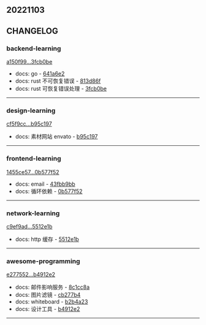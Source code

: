 ## 20221103

## CHANGELOG

### backend-learning

[a150f99...3fcb0be](https://github.com/zhbhun/backend-learning/compare/a150f99...3fcb0be)

* docs: go - [641a6e2](https://github.com/zhbhun/backend-learning/commit/641a6e2cdbfe2c9f95d130659c2d10c638ed404d)
* docs: rust 不可恢复错误 - [813d86f](https://github.com/zhbhun/backend-learning/commit/813d86fe58f33048671628b255e54719aa9218ff)
* docs: rust 可恢复错误处理 - [3fcb0be](https://github.com/zhbhun/backend-learning/commit/3fcb0be77002e3083f513820ebcf99f900fa47b3)

---

### design-learning

[cf5f9cc...b95c197](https://github.com/zhbhun/design-learning/compare/cf5f9cc...b95c197)

* docs: 素材网站 envato - [b95c197](https://github.com/zhbhun/design-learning/commit/b95c1975ba69d4f86472e224cad4cf12b7f6b8dc)

---

### frontend-learning

[1455ce57...0b577f52](https://github.com/zhbhun/frontend-learning/compare/1455ce57...0b577f52)

* docs: email - [43fbb9bb](https://github.com/zhbhun/frontend-learning/commit/43fbb9bb3b664e244f48bc93fd6d4aae37bb630a)
* docs: 循环依赖 - [0b577f52](https://github.com/zhbhun/frontend-learning/commit/0b577f525fd33c1b013357c2f31c5ff78791ae39)

---

### network-learning

[c9ef9ad...5512e1b](https://github.com/zhbhun/network-learning/compare/c9ef9ad...5512e1b)

* docs: http 缓存 - [5512e1b](https://github.com/zhbhun/network-learning/commit/5512e1baa1b39da86bc8bbb75bfb4b9ea09b42c3)

---

### awesome-programming

[e277552...b4912e2](https://github.com/zhbhun/awesome-programming/compare/e277552...b4912e2)

* docs: 邮件影响服务 - [8c1cc8a](https://github.com/zhbhun/awesome-programming/commit/8c1cc8a161d0b6bf62fcf2002a473c56971dfc85)
* docs: 图片滤镜 - [cb277b4](https://github.com/zhbhun/awesome-programming/commit/cb277b458955517bcc34232848318422dee2c021)
* docs: whiteboard - [b2b4a23](https://github.com/zhbhun/awesome-programming/commit/b2b4a2384175ac86bcea007355e877c9abeb16c1)
* docs: 设计工具 - [b4912e2](https://github.com/zhbhun/awesome-programming/commit/b4912e2c8c31390537fffeb0af92c112feed7655)

---

